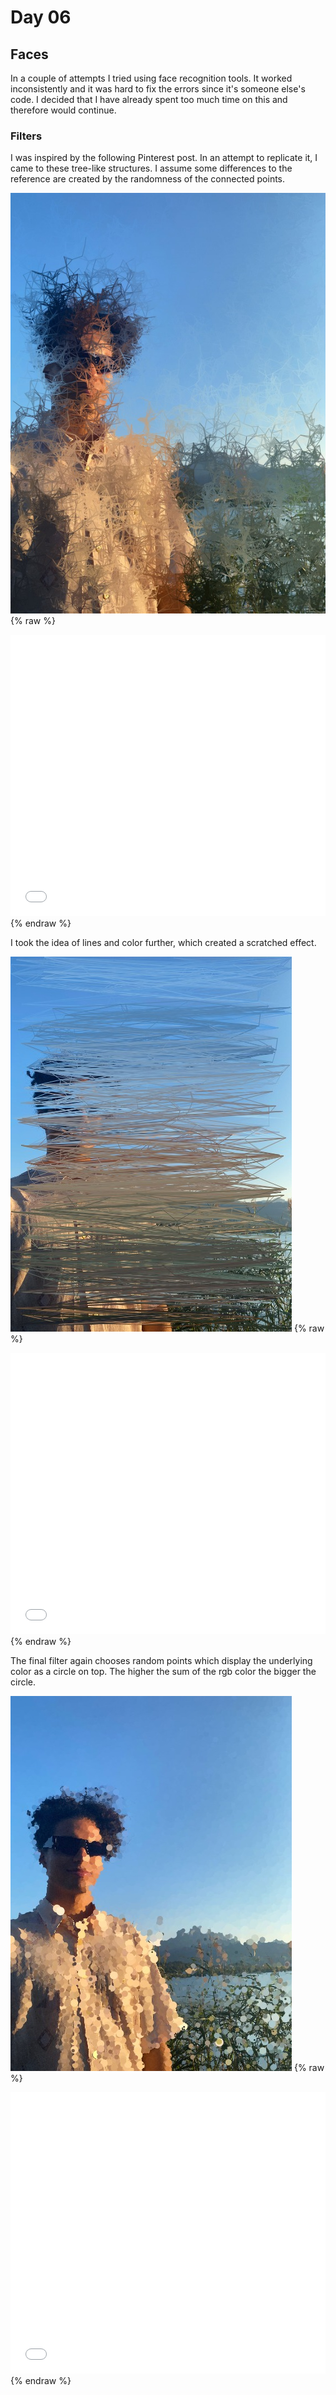 # Day 06

## Faces

In a couple of attempts I tried using face recognition tools. It worked inconsistently and it was hard to fix the errors since it's someone else's code. I decided that I have already spent too much time on this and therefore would continue.

### Filters

I was inspired by the following Pinterest post. In an attempt to replicate it, I came to these tree-like structures. I assume some differences to the reference are created by the randomness of the connected points.

![Example Image](content/day06/results/04_01.jpg)
{% raw %}
<iframe src="content/day06/04/embed.html" width="100%" height="450" frameborder="no"></iframe>
{% endraw %}

I took the idea of lines and color further, which created a scratched effect.

![Example Image](content/day06/results/05_01.jpg)
{% raw %}
<iframe src="content/day06/05/embed.html" width="100%" height="450" frameborder="no"></iframe>
{% endraw %}

The final filter again chooses random points which display the underlying color as a circle on top. The higher the sum of the rgb color the bigger the circle.

![Example Image](content/day06/results/06_01.jpg)
{% raw %}
<iframe src="content/day06/06/embed.html" width="100%" height="450" frameborder="no"></iframe>
{% endraw %}
